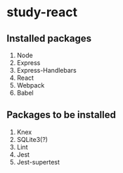 # study-react

## Installed packages
1. Node
1. Express
1. Express-Handlebars
1. React
1. Webpack
1. Babel

## Packages to be installed
1. Knex
1. SQLite3(?)
1. Lint
1. Jest
1. Jest-supertest